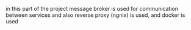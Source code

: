 in this part of the project message broker is used for communication between services and also reverse proxy (ngnix) is used, and docker is used
